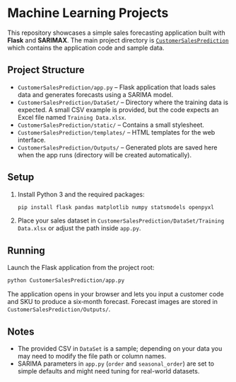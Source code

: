 # Machine Learning Projects

This repository showcases a simple sales forecasting application built with **Flask** and **SARIMAX**. The main project directory is [`CustomerSalesPrediction`](./CustomerSalesPrediction/) which contains the application code and sample data.

## Project Structure

- `CustomerSalesPrediction/app.py` – Flask application that loads sales data and generates forecasts using a SARIMA model.
- `CustomerSalesPrediction/DataSet/` – Directory where the training data is expected. A small CSV example is provided, but the code expects an Excel file named `Training Data.xlsx`.
- `CustomerSalesPrediction/static/` – Contains a small stylesheet.
- `CustomerSalesPrediction/templates/` – HTML templates for the web interface.
- `CustomerSalesPrediction/Outputs/` – Generated plots are saved here when the app runs (directory will be created automatically).

## Setup

1. Install Python 3 and the required packages:
   ```bash
   pip install flask pandas matplotlib numpy statsmodels openpyxl
   ```
2. Place your sales dataset in `CustomerSalesPrediction/DataSet/Training Data.xlsx` or adjust the path inside `app.py`.

## Running

Launch the Flask application from the project root:

```bash
python CustomerSalesPrediction/app.py
```

The application opens in your browser and lets you input a customer code and SKU to produce a six‑month forecast. Forecast images are stored in `CustomerSalesPrediction/Outputs/`.

## Notes

- The provided CSV in `DataSet` is a sample; depending on your data you may need to modify the file path or column names.
- SARIMA parameters in `app.py` (`order` and `seasonal_order`) are set to simple defaults and might need tuning for real-world datasets.

